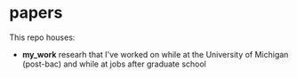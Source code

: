 # papers

This repo houses:
 - **my_work** researh  that I've worked on while at the University of Michigan (post-bac) and while at jobs after graduate school
